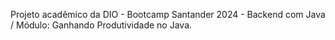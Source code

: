 Projeto acadêmico da DIO - Bootcamp Santander 2024 - Backend com Java / Módulo:  Ganhando Produtividade no Java.
